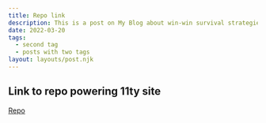 ```yaml
---
title: Repo link
description: This is a post on My Blog about win-win survival strategies.
date: 2022-03-20
tags:
  - second tag
  - posts with two tags
layout: layouts/post.njk
---
```


## Link to repo powering 11ty site

[Repo](https://github.com/kfo5087/TeamNotes)
